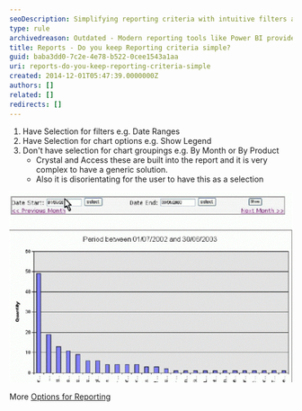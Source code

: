 ```yaml
---
seoDescription: Simplifying reporting criteria with intuitive filters and chart options, while avoiding complex groupings for a seamless user experience.
type: rule
archivedreason: Outdated - Modern reporting tools like Power BI provide intuitive filtering and grouping options that are user-friendly and customizable. See https://www.ssw.com.au/rules/rules-to-better-power-bi
title: Reports - Do you keep Reporting criteria simple?
guid: baba3dd0-7c2e-4e78-b522-0cee1543a1aa
uri: reports-do-you-keep-reporting-criteria-simple
created: 2014-12-01T05:47:39.0000000Z
authors: []
related: []
redirects: []
---
```


1. Have Selection for filters e.g. Date Ranges
2. Have Selection for chart options e.g. Show Legend
3. Don't have selection for chart groupings e.g. By Month or By Product
   * Crystal and Access these are built into the report and it is very complex to
     have a generic solution.
   * Also it is disorientating for the user to have this as a selection

<!--endintro-->

![Figure: Graph Interface](../../assets/GraphInterface.gif)

More [Options for Reporting](http://www.ssw.com.au/ssw/Standards/DeveloperDotNet/GuidelinesForReporting.aspx)
